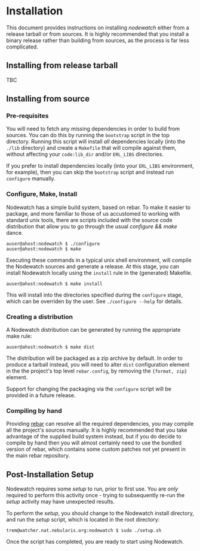 # Installation

This document provides instructions on installing *nodewatch* either from a
release tarball or from sources. It is highly recommended that you install
a binary release rather than building from sources, as the process is far
less complicated.

## Installing from release tarball

TBC

## Installing from source

### Pre-requisites

You will need to fetch any missing dependencies in order to build from sources.
You can do this by running the `bootstrap` script in the top directory.
Running this script will install *all* dependencies locally (into the `./lib`
directory) and create a `Makefile` that will compile against them, without
affecting your `code:lib_dir` and/or `ERL_LIBS` directories.

If you prefer to install dependencies locally (into your `ERL_LIBS` environment,
for example), then you can skip the `bootstrap` script and instead run `configure`
manually.

### Configure, Make, Install

Nodewatch has a simple build system, based on rebar. To make it easier to package,
and more familiar to those of us accustomed to working with standard unix tools,
there are scripts included with the source code distribution that allow you to go
through the usual _configure && make_ dance.

    auser@ahost:nodewatch $ ./configure
    auser@ahost:nodewatch $ make

Executing these commands in a typical unix shell environment, will compile the
Nodewatch sources and generate a release. At this stage, you can install Nodewatch
locally using the `install` rule in the (generated) Makefile.

    auser@ahost:nodewatch $ make install

This will install into the directories specified during the `configure` stage, which
can be overriden by the user. See `./configure --help` for details.

### Creating a distribution

A Nodewatch distribution can be generated by running the appropriate make rule:

    auser@ahost:nodewatch $ make dist

The distribution will be packaged as a zip archive by default. In order to produce
a tarball instead, you will need to alter `dist` configuration element in the the
project's top level `rebar.config`, by removing the `{format, zip}` element. 

Support for changing the packaging via the `configure` script will be provided in
a future release.

### Compiling by hand

Providing [rebar](http://github.com/basho/rebar) can resolve all the required
dependencies, you may compile all the project's sources manually. It is highly 
recommended that you take advantage of the supplied build system instead, but if 
you do decide to compile by hand then you will almost certainly need to use the 
bundled version of rebar, which contains some custom patches not yet present in 
the main rebar repository.

## Post-Installation Setup

Nodewatch requires some _setup_ to run, prior to first use. You are *only* required
to perform this activity once - trying to subsequently re-run the _setup_ activity
may have unexpected results.

To perform the _setup_, you should change to the Nodewatch install directory, and 
run the _setup_ script, which is located in the root directory:

    trem@watcher.nat.nebularis.org:nodewatch $ sudo ./setup.sh

Once the script has completed, you are ready to start using Nodewatch.

